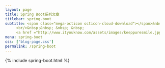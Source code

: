 ```yaml
---
layout: page
title: Spring Boot系列文章
titlebar: spring-boot
subtitle: <span class="mega-octicon octicon-cloud-download"></span>&nbsp;&nbsp; <a href ="http://gitbook.cn/gitchat/column/59f5daa149cd4330613605ba">点我学习：<font color="#00ffff">Spring Boot 精选达人课程</font></a>
     <br/>&nbsp;&nbsp; &nbsp; &nbsp; 
     <a href ="http://www.ityouknow.com/assets/images/keeppuresmile.jpg">关注公众号：<font color="#00FF00">纯洁的微笑</font>，回复"springboot"获取精选视频教程。</a>
menu: spring-boot
css: ['blog-page.css']
permalink: /spring-boot
---
```


{% include spring-boot.html %}